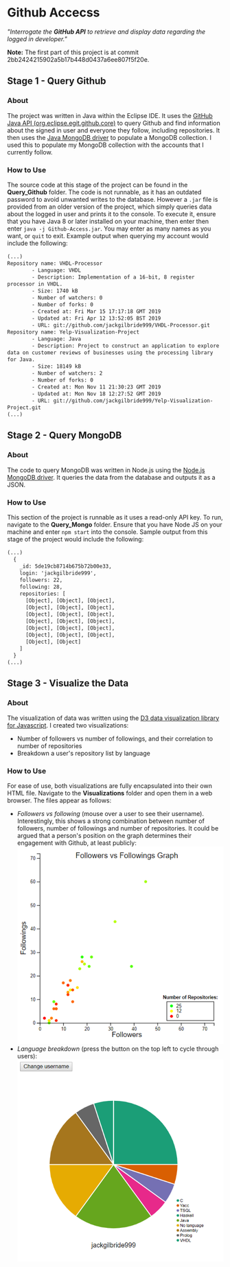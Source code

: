 # Github Accecss
*"Interrogate the **GitHub API** to retrieve and display data regarding the logged in developer."*

**Note:** The first part of this project is at commit 2bb2424215902a5b17b448d0437a6ee807f5f20e.

## Stage 1 - Query Github
### About
The project was written in Java within the Eclipse IDE. It uses the [GitHub Java API (org.eclipse.egit.github.core)](https://github.com/eclipse/egit-github/tree/master/org.eclipse.egit.github.core) to query Github and find information about the signed in user and everyone they follow, including repositories. It then uses the [Java MongoDB driver](https://docs.mongodb.com/ecosystem/drivers/java/) to populate a MongoDB collection. I used this to populate my MongoDB collection with the accounts that I currently follow.

### How to Use
The source code at this stage of the project can be found in the **Query_Github** folder. The code is not runnable, as it has an outdated password to avoid unwanted writes to the database. However a `.jar` file is provided from an older version of the project, which simply queries data about the logged in user and prints it to the console. To execute it, ensure that you have Java 8 or later installed on your machine, then enter then enter `java -j Github-Access.jar`. You may enter as many names as you want, or `quit` to exit. Example output when querying my account would include the following:
```
(...)
Repository name: VHDL-Processor
        - Language: VHDL
        - Description: Implementation of a 16-bit, 8 register processor in VHDL.
        - Size: 1740 kB
        - Number of watchers: 0
        - Number of forks: 0
        - Created at: Fri Mar 15 17:17:18 GMT 2019
        - Updated at: Fri Apr 12 13:52:05 BST 2019
        - URL: git://github.com/jackgilbride999/VHDL-Processor.git
Repository name: Yelp-Visualization-Project
        - Language: Java
        - Description: Project to construct an application to explore data on customer reviews of businesses using the processing library for Java.
        - Size: 18149 kB
        - Number of watchers: 2
        - Number of forks: 0
        - Created at: Mon Nov 11 21:30:23 GMT 2019
        - Updated at: Mon Nov 18 12:27:52 GMT 2019
        - URL: git://github.com/jackgilbride999/Yelp-Visualization-Project.git
(...)
```
## Stage 2 - Query MongoDB
### About
The code to query MongoDB was written in Node.js using the [Node.js MongoDB driver](https://docs.mongodb.com/ecosystem/drivers/node/). It queries the data from the database and outputs it as a JSON.

### How to Use
This section of the project is runnable as it uses a read-only API key. To run, navigate to the **Query_Mongo** folder. Ensure that you have Node JS on your machine and enter `npm start` into the console. Sample output from this stage of the project would include the following:
```
(...)
  {
    _id: 5de19cb8714b675b72b00e33,
    login: 'jackgilbride999',
    followers: 22,
    following: 28,
    repositories: [
      [Object], [Object], [Object],
      [Object], [Object], [Object],
      [Object], [Object], [Object],
      [Object], [Object], [Object],
      [Object], [Object], [Object],
      [Object], [Object], [Object],
      [Object], [Object]
    ]
  }
(...)
```

## Stage 3 - Visualize the Data
### About
The visualization of data was written using the [D3 data visualization library for Javascript](https://github.com/d3/d3). I created two visualizations:
- Number of followers vs number of followings, and their correlation to number of repositories
- Breakdown a user's repository list by language

### How to Use
For ease of use, both visualizations are fully encapsulated into their own HTML file. Navigate to the **Visualizations** folder and open them in a web browser. The files appear as follows:
- *Followers vs following* (mouse over a user to see their username). Interestingly, this shows a strong combination between number of followers, number of followings and number of repositories. It could be argued that a person's position on the graph determines their engagement with Github, at least publicly:
![Followers vs following](followers_vs_following.PNG)
- *Language breakdown* (press the button on the top left to cycle through users):
![Language breakdown](language_breakdown.PNG)
